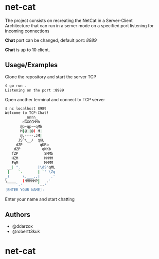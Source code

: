 
# net-cat

The project consists on recreating the NetCat in a Server-Client Architecture that can run in a server mode on a specified port listening for incoming connections

**Chat** port can be changed, default port: *8989*

**Chat** is up to 10 client.


## Usage/Examples
Clone the repository and start the server TCP
```bash
$ go run .
Listening on the port :8989
```
Open another terminal and connect to TCP server

```bash
$ nc localhost 8989
Welcome to TCP-Chat!
         _nnnn_
        dGGGGMMb
       @p~qp~~qMb
       M|@||@) M|
       @,----.JM|
      JS^\__/  qKL
     dZP        qKRb
    dZP          qKKb
   fZP            SMMb
   HZM            MMMM
   FqM            MMMM
 __| ".        |\dS"qML
 |    `.       | `' \Zq
_)      \.___.,|     .'
\____   )MMMMMP|   .'
     `-'       `--'
[ENTER YOUR NAME]:
```

Enter your name and start chatting


## Authors

- @ddarzox
- @robertt3kuk

# net-cat
